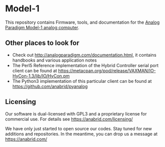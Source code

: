 # Model-1
This repository contains Firmware, tools, and documentation for the [Analog Paradigm Model-1 analog computer](http://analogparadigm.com/).

## Other places to look for

* Check out http://analogparadigm.com/documentation.html, it contains handbooks and various application notes
* The Perl5 Reference implementation of the Hybrid Controller serial port client can be found at https://metacpan.org/pod/release/VAXMAN/IO-HyCon-1.3/lib/IO/HyCon.pm
* The Python3 implementation of this particular client can be found at https://github.com/anabrid/pyanalog

## Licensing

Our software is dual-licensed with GPL3 and a proprietary license for commercial use. For details see https://anabrid.com/licensing/

We have only just started to open source our codes. Stay tuned for new additions and repositories. In the meantime, you can drop us a message at https://anabrid.com/
